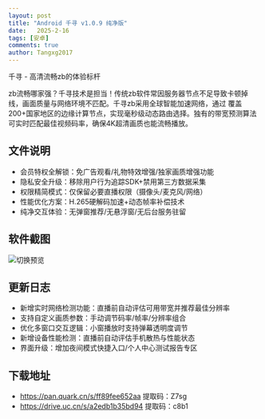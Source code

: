```yaml
---
layout: post
title: "Android 千寻 v1.0.9 纯净版"
date:   2025-2-16
tags: [安卓]
comments: true
author: Tangxg2017
---
```


千寻 - 高清流畅zb的体验标杆

<!-- more -->

zb流畅哪家强？千寻技术是担当！传统zb软件常因服务器节点不足导致卡顿掉线，画面质量与网络环境不匹配。千寻zb采用全球智能加速网络，通过
覆盖200+国家地区的边缘计算节点，实现毫秒级动态路由选择。独有的带宽预测算法可实时匹配最佳视频码率，确保4K超清画质也能流畅播放。

## 文件说明

- 会员特权全解锁：免广告观看/礼物特效增强/独家画质增强功能
- 隐私安全升级：移除用户行为追踪SDK+禁用第三方数据采集
- 权限精简模式：仅保留必要直播权限（摄像头/麦克风/网络）
- 性能优化方案：H.265硬解码加速+动态帧率补偿技术
- 纯净交互体验：无弹窗推荐/无悬浮窗/无后台服务驻留
## 软件截图

  ![切换预览](https://tangxg2017.github.io/images/qianxun-25-02-16.png)

## 更新日志

- 新增实时网络检测功能：直播前自动评估可用带宽并推荐最佳分辨率
- 支持自定义画质参数：手动调节码率/帧率/分辨率组合
- 优化多窗口交互逻辑：小窗播放时支持弹幕透明度调节
- 新增设备性能检测：直播前自动评估手机散热与性能状态
- 界面升级：增加夜间模式快捷入口/个人中心测试报告专区
## 下载地址
- https://pan.quark.cn/s/ff89fee652aa 提取码：Z7sg
- https://drive.uc.cn/s/a2edb1b35bd94 提取码：c8b1

